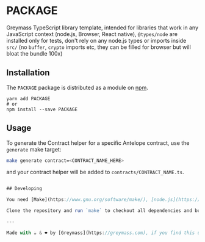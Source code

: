 # PACKAGE

Greymass TypeScript library template, intended for libraries that work in any JavaScript context (node.js, Browser, React native), `@types/node` are installed only for tests, don't rely on any node.js types or imports inside `src/` (no `buffer`, `crypto` imports etc, they can be filled for browser but will bloat the bundle 100x)

## Installation

The `PACKAGE` package is distributed as a module on [npm](https://www.npmjs.com/package/PACKAGE).

```
yarn add PACKAGE
# or
npm install --save PACKAGE
```

## Usage

To generate the Contract helper for a specific Antelope contract, use the `generate` make target:

```bash
make generate contract=<CONTRACT_NAME_HERE>
```

and your contract helper will be added to `contracts/CONTRACT_NAME.ts`.

```typescript

## Developing

You need [Make](https://www.gnu.org/software/make/), [node.js](https://nodejs.org/en/) and [yarn](https://classic.yarnpkg.com/en/docs/install) installed.

Clone the repository and run `make` to checkout all dependencies and build the project. See the [Makefile](./Makefile) for other useful targets. Before submitting a pull request make sure to run `make lint`.

---

Made with ☕️ & ❤️ by [Greymass](https://greymass.com), if you find this useful please consider [supporting us](https://greymass.com/support-us).

```

```

```
